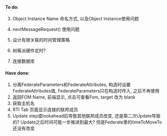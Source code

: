 #### To do:
3. Object Instance Name 命名方式, 以及Object Instance使用问题

4. nextMessageRequest() 使用问题

5. 设计有限关联的时间管理策略

6. 树莓派硬件定时?

9. 连接数据库

#### Have done:
1. 分离FederateParameters和FederateAttributes, 构造时设置FederateAttributes值, FederateParameters只在构造时传入, 之后不再使用
2. 返回FOM Name, 前端显示, 点击可查看Fom, target 改为 blank
3. 获取主机名
4. RTI Tab 页面显示连接的联邦成员
5. Update step或lookahead后导致其他联邦成员改变, 还是第二次Update导致的?
  Update之后时间可能一步推进到最大? 但是Federate里的timeToMoveTo还没有改变